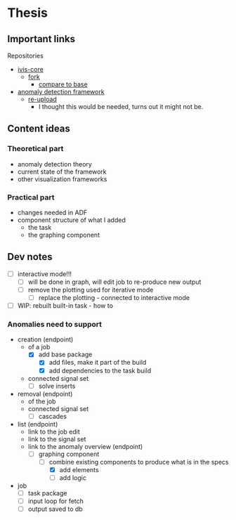 # Thesis

## Important links

Repositories

- [ivis-core](https://github.com/smartarch/ivis-core)
  - [fork](https://github.com/bastianluk/ivis-core)
    - [compare to base](https://github.com/smartarch/ivis-core/compare/master...bastianluk:devel)
- [anomaly detection framework](https://bitbucket.org/rakibulmdalamtime-series-anomaly-detection-framework/src/master/)
  - [re-upload](https://github.com/bastianluk/Time-series-Anomaly-Detection-Framework)
    - I thought this would be needed, turns out it might not be.

## Content ideas

### Theoretical part

- anomaly detection theory
- current state of the framework
- other visualization frameworks

### Practical part

- changes needed in ADF
- component structure of what I added
  - the task
  - the graphing component

## Dev notes

- [ ] interactive mode!!!
  - [ ] will be done in graph, will edit job to re-produce new output
  - [ ] remove the plotting used for iterative mode
    - [ ] replace the plotting - connected to interactive mode
- [ ] WIP: rebuilt built-in task - how to

### Anomalies need to support

- creation (endpoint)
  - of a job
    - [x] add base package
      - [x] add files, make it part of the build
      - [x] add dependencies to the task build
  - connected signal set
    - [ ] solve inserts
- removal (endpoint)
  - of the job
  - connected signal set
    - [ ] cascades
- list (endpoint)
  - link to the job edit
  - link to the signal set
  - link to the anomaly overview (endpoint)
    - [ ] graphing component
      - [ ] combine existing components to produce what is in the specs
        - [x] add elements
        - [ ] add logic
- job
  - [ ] task package
  - [ ] input loop for fetch
  - [ ] output saved to db
